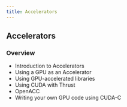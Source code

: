```yaml
---
title: Accelerators
---
```


## Accelerators

### Overview

* Introduction to Accelerators
* Using a GPU as an Accelerator
* Using GPU-accelerated libraries
* Using CUDA with Thrust
* OpenACC
* Writing your own GPU code using CUDA-C
